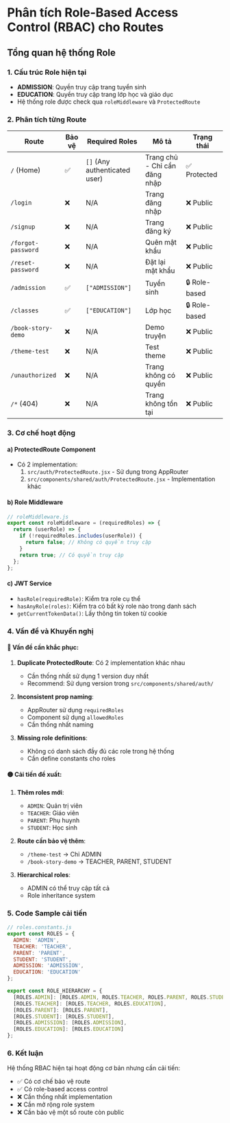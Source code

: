# Phân tích Role-Based Access Control (RBAC) cho Routes

## Tổng quan hệ thống Role

### 1. Cấu trúc Role hiện tại
- **ADMISSION**: Quyền truy cập trang tuyển sinh
- **EDUCATION**: Quyền truy cập trang lớp học và giáo dục
- Hệ thống role được check qua `roleMiddleware` và `ProtectedRoute`

### 2. Phân tích từng Route

| Route | Bảo vệ | Required Roles | Mô tả | Trạng thái |
|-------|--------|----------------|--------|------------|
| `/` (Home) | ✅ | `[]` (Any authenticated user) | Trang chủ - Chỉ cần đăng nhập | ✅ Protected |
| `/login` | ❌ | N/A | Trang đăng nhập | ❌ Public |
| `/signup` | ❌ | N/A | Trang đăng ký | ❌ Public |
| `/forgot-password` | ❌ | N/A | Quên mật khẩu | ❌ Public |
| `/reset-password` | ❌ | N/A | Đặt lại mật khẩu | ❌ Public |
| `/admission` | ✅ | `["ADMISSION"]` | Tuyển sinh | 🔒 Role-based |
| `/classes` | ✅ | `["EDUCATION"]` | Lớp học | 🔒 Role-based |
| `/book-story-demo` | ❌ | N/A | Demo truyện | ❌ Public |
| `/theme-test` | ❌ | N/A | Test theme | ❌ Public |
| `/unauthorized` | ❌ | N/A | Trang không có quyền | ❌ Public |
| `/*` (404) | ❌ | N/A | Trang không tồn tại | ❌ Public |

### 3. Cơ chế hoạt động

#### a) ProtectedRoute Component
- Có 2 implementation:
  1. `src/auth/ProtectedRoute.jsx` - Sử dụng trong AppRouter
  2. `src/components/shared/auth/ProtectedRoute.jsx` - Implementation khác

#### b) Role Middleware
```javascript
// roleMiddleware.js
export const roleMiddleware = (requiredRoles) => {
  return (userRole) => {
    if (!requiredRoles.includes(userRole)) {
      return false; // Không có quyền truy cập
    }
    return true; // Có quyền truy cập
  };
};
```

#### c) JWT Service
- `hasRole(requiredRole)`: Kiểm tra role cụ thể
- `hasAnyRole(roles)`: Kiểm tra có bất kỳ role nào trong danh sách
- `getCurrentTokenData()`: Lấy thông tin token từ cookie

### 4. Vấn đề và Khuyến nghị

#### 🔴 Vấn đề cần khắc phục:

1. **Duplicate ProtectedRoute**: Có 2 implementation khác nhau
   - Cần thống nhất sử dụng 1 version duy nhất
   - Recommend: Sử dụng version trong `src/components/shared/auth/`

2. **Inconsistent prop naming**:
   - AppRouter sử dụng `requiredRoles`
   - Component sử dụng `allowedRoles` 
   - Cần thống nhất naming

3. **Missing role definitions**:
   - Không có danh sách đầy đủ các role trong hệ thống
   - Cần define constants cho roles

#### 🟡 Cải tiến đề xuất:

1. **Thêm roles mới**:
   - `ADMIN`: Quản trị viên
   - `TEACHER`: Giáo viên
   - `PARENT`: Phụ huynh
   - `STUDENT`: Học sinh

2. **Route cần bảo vệ thêm**:
   - `/theme-test` → Chỉ ADMIN
   - `/book-story-demo` → TEACHER, PARENT, STUDENT

3. **Hierarchical roles**:
   - ADMIN có thể truy cập tất cả
   - Role inheritance system

### 5. Code Sample cải tiến

```javascript
// roles.constants.js
export const ROLES = {
  ADMIN: 'ADMIN',
  TEACHER: 'TEACHER', 
  PARENT: 'PARENT',
  STUDENT: 'STUDENT',
  ADMISSION: 'ADMISSION',
  EDUCATION: 'EDUCATION'
};

export const ROLE_HIERARCHY = {
  [ROLES.ADMIN]: [ROLES.ADMIN, ROLES.TEACHER, ROLES.PARENT, ROLES.STUDENT, ROLES.ADMISSION, ROLES.EDUCATION],
  [ROLES.TEACHER]: [ROLES.TEACHER, ROLES.EDUCATION],
  [ROLES.PARENT]: [ROLES.PARENT],
  [ROLES.STUDENT]: [ROLES.STUDENT],
  [ROLES.ADMISSION]: [ROLES.ADMISSION],
  [ROLES.EDUCATION]: [ROLES.EDUCATION]
};
```

### 6. Kết luận

Hệ thống RBAC hiện tại hoạt động cơ bản nhưng cần cải tiến:
- ✅ Có cơ chế bảo vệ route
- ✅ Có role-based access control  
- ❌ Cần thống nhất implementation
- ❌ Cần mở rộng role system
- ❌ Cần bảo vệ một số route còn public
